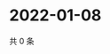 # 2022-01-08

共 0 条

<!-- BEGIN WEIBO -->
<!-- 最后更新时间 Sat Jan 08 2022 12:20:12 GMT+0800 (China Standard Time) -->

<!-- END WEIBO -->
